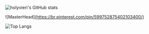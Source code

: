 

![holyvieri's GitHub stats](https://github-readme-stats.vercel.app/api?username=holyvieri&show_icons=true&theme=nord)

![MasterHead][(https://br.pinterest.com/pin/599752875402103400/)](https://github.com/holyvieri)


![Top Langs](https://github-readme-stats.vercel.app/api/top-langs/?username=holyvieri&layout=compact&theme=nord)
